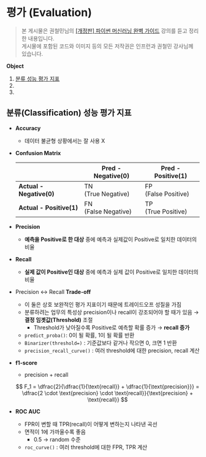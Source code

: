 # 평가 (Evaluation)
> 본 게시물은 권철민님의 [[개정판] 파이썬 머신러닝 완벽 가이드](https://www.inflearn.com/course/%ED%8C%8C%EC%9D%B4%EC%8D%AC-%EB%A8%B8%EC%8B%A0%EB%9F%AC%EB%8B%9D-%EC%99%84%EB%B2%BD%EA%B0%80%EC%9D%B4%EB%93%9C/dashboard) 강의를 듣고 정리한 내용입니다.  
게시물에 포함된 코드와 이미지 등의 모든 저작권은 인프런과 권철민 강사님께 있습니다.

**Object**
1. [분류 성능 평가 지표](#분류classification-성능-평가-지표)
2. []()
3. []()

## 분류(Classification) 성능 평가 지표
- **Accuracy**
    - 데이터 불균형 상황에서는 잘 사용 X
- **Confusion Matrix**
    
    |  | Pred - Negative(0) | Pred - Positive(1) |
    | --- | --- | --- |
    | **Actual - Negative(0)** | TN <br> (True Negative) | FP <br> (False Positive) |
    | **Actual - Positive(1)** | FN <br> (False Negative) | TP <br> (True Positive) |
- **Precision**
    - **예측을 Positive로 한 대상** 중에 예측과 실제값이 Positive로 일치한 데이터의 비율
- **Recall**
    - **실제 값이 Positive인 대상** 중에 예측과 실제 값이 Positive로 일치한 데이터의 비율
- Precision ↔ Recall **Trade-off**
    - 이 둘은 상호 보완적인 평가 지표이기 때문에 트레이드오프 성질을 가짐
    - 분류하려는 업무의 특성상 precision이나 recall이 강조되어야 할 때가 있음 → **결정 임곗값(Threshold)** 조절
        - Threshold가 낮아질수록 Positive로 예측할 확률 증가 → **recall 증가**
    - `predict_proba()`: 0이 될 확률, 1이 될 확률 반환
    - `Binarizer(threshold=)` : 기준값보다 같거나 작으면 0, 크면 1 반환
    - `precision_recall_curve()` : 여러 threshold에 대한 precision, recall 계산
- **f1-score**
    - precision + recall
    
    $$
    F_1 = \dfrac{2}{\dfrac{1}{\text{recall}} + \dfrac{1}{\text{precision}}} = \dfrac{2 \cdot \text{precision} \cdot \text{recall}}{\text{precision} + \text{recall}}
    $$
    
- **ROC AUC**
    - FPR이 변할 때 TPR(recall)이 어떻게 변하는지 나타낸 곡선
    - 면적이 1에 가까울수록 좋음
        - 0.5 → random 수준
    - `roc_curve()` : 여러 threshold에 대한 FPR, TPR 계산